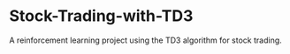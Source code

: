 # Stock-Trading-with-TD3
A reinforcement learning project using the TD3 algorithm for stock trading.
